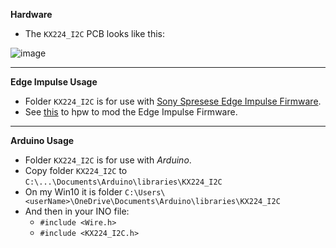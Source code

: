 **Hardware**
* The `KX224_I2C` PCB looks like this:

![image](https://user-images.githubusercontent.com/92460732/203920280-c92e735e-c343-4eea-b6d7-780928885a2d.png)

<HR>

**Edge Impulse Usage**
* Folder `KX224_I2C` is for use with [Sony Spresese Edge Impulse Firmware](https://github.com/edgeimpulse/firmware-sony-spresense).
* See [this](https://github.com/DeveloperMarcial/Edge_Impulse/blob/trunk/Arduino_EdgeImpulse/Sony_Spresense/Spresense-IMU/EI_KX224_I2C/README.md) to hpw to mod the Edge Impulse Firmware.
 
 <HR>
 
**Arduino Usage**
* Folder `KX224_I2C` is for use with *Arduino*.
* Copy folder `KX224_I2C` to `C:\...\Documents\Arduino\libraries\KX224_I2C`
* On my Win10 it is folder `C:\Users\<userName>\OneDrive\Documents\Arduino\libraries\KX224_I2C`
* And then in your INO file:
  * `#include <Wire.h>`
  * `#include <KX224_I2C.h>`

